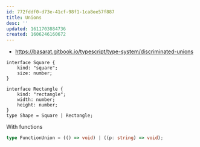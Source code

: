 ```yaml
---
id: 772fddf0-d73e-41cf-98f1-1ca8ee57f887
title: Unions
desc: ''
updated: 1611703884736
created: 1606246160672
---
```



- https://basarat.gitbook.io/typescript/type-system/discriminated-unions

```
interface Square {
    kind: "square";
    size: number;
}

interface Rectangle {
    kind: "rectangle";
    width: number;
    height: number;
}
type Shape = Square | Rectangle;
```

With functions
```ts
type FunctionUnion = (() => void) | ((p: string) => void);
```